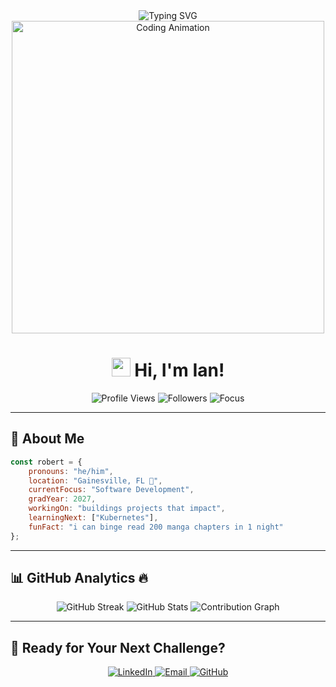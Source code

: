 <div align="center">
  <img src="https://readme-typing-svg.herokuapp.com?font=Fira+Code&size=30&duration=3000&pause=1000&color=FF6B6B&center=true&vCenter=true&width=600&lines=Hey+there%2C+I'm+Ian+Hoang!+%F0%9F%91%8B;Software+Developer;CS+'27+%40+University+of+Florida;Always+Learning+%26+Building" alt="Typing SVG" />
</div>

<div align="center">
  <img src="https://user-images.githubusercontent.com/74038190/225813708-98b745f2-7d22-48cf-9150-083f1b00d6c9.gif" width="500" alt="Coding Animation"/>
</div>

<h1 align="center">
  <img src="https://media.giphy.com/media/hvRJCLFzcasrR4ia7z/giphy.gif" width="30">
  Hi, I'm Ian!
</h1>

<div align="center">
  <img src="https://komarev.com/ghpvc/?username=robert-nguyenn&color=FF6B6B&style=for-the-badge" alt="Profile Views"/>
  <img src="https://img.shields.io/github/followers/robert-nguyenn?style=for-the-badge&color=4CAF50" alt="Followers"/>
  <img src="https://img.shields.io/badge/Focus-Software%20Development-brightgreen?style=for-the-badge" alt="Focus"/>
</div>

---

## 🚀 About Me

```javascript
const robert = {
    pronouns: "he/him",
    location: "Gainesville, FL 🏫",
    currentFocus: "Software Development",
    gradYear: 2027,
    workingOn: "buildings projects that impact",
    learningNext: ["Kubernetes"],
    funFact: "i can binge read 200 manga chapters in 1 night"
};
```

---

## 📊 GitHub Analytics 🔥

<div align="center">
  
<img src="https://streak-stats.demolab.com/?user=ianhoangdev&theme=radical&include_all_commits=true&hide_border=true&border_radius=20" alt="GitHub Streak"/>
<img src="https://github-readme-stats-eight-theta.vercel.app/api?username=ianhoangdev&show_icons=true&theme=radical&include_all_commits=true&count_private=true&hide_border=true&border_radius=20" alt="GitHub Stats"/>
<img src="https://github-readme-activity-graph.vercel.app/graph?username=ianhoangdev&theme=react-dark&hide_border=true&area=true&line=FF6B6B&point=FFFFFF&bg_color=0D1117" alt="Contribution Graph"/>

</div>

---

## 🤝 Ready for Your Next Challenge?

<div align="center">

  <a href="https://www.linkedin.com/in/ianhoangdev/" target="_blank">
    <img src="https://img.shields.io/badge/LinkedIn-Let's_Connect-0077B5?style=for-the-badge&logo=linkedin&logoColor=white" alt="LinkedIn"/>
  </a>
  <a href="mailto:ianhoang.dev@gmail.com" target="_blank">
    <img src="https://img.shields.io/badge/Email-Reach_Out-D14836?style=for-the-badge&logo=gmail&logoColor=white" alt="Email"/>
  </a>
  <a href="https://github.com/ianhoangdev" target="_blank">
    <img src="https://img.shields.io/badge/GitHub-View_Projects-100000?style=for-the-badge&logo=github&logoColor=white" alt="GitHub"/>
  </a>
</div>
</div>

